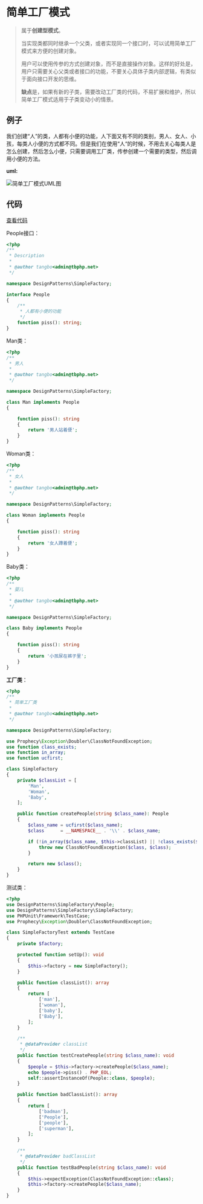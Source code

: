 # 简单工厂模式

> 属于**创建型模式**。
>
> 当实现类都同时继承一个父类，或者实现同一个接口时，可以试用简单工厂模式来方便的创建对象。
>
> 用户可以使用传参的方式创建对象，而不是直接操作对象。这样的好处是，用户只需要关心父类或者接口的功能，不要关心具体子类内部逻辑，有类似于面向接口开发的思维。
>
> **缺点**是，如果有新的子类，需要改动工厂类的代码，不易扩展和维护，所以简单工厂模式适用于子类变动小的情景。

## 例子

我们创建“人”的类，人都有小便的功能，人下面又有不同的类别，男人、女人、小孩，每类人小便的方式都不同。但是我们在使用“人“的时候，不用去关心每类人是怎么创建，然后怎么小便，只需要调用工厂类，传参创建一个需要的类型，然后调用小便的方法。

**uml:**

![&#x7B80;&#x5355;&#x5DE5;&#x5382;&#x6A21;&#x5F0F;UML&#x56FE;](../.gitbook/assets/design-sf.png)

## 代码

[查看代码](https://github.com/tbphp/studycodes/tree/master/DesignPatterns/SimpleFactory)

People接口：

```php
<?php
/**
 * Description
 *
 * @author tangbo<admin@tbphp.net>
 */

namespace DesignPatterns\SimpleFactory;

interface People
{
    /**
     * 人都有小便的功能
     */
    function piss(): string;
}
```

Man类：

```php
<?php
/**
 * 男人
 *
 * @author tangbo<admin@tbphp.net>
 */

namespace DesignPatterns\SimpleFactory;

class Man implements People
{

    function piss(): string
    {
        return '男人站着便';
    }
}
```

Woman类：

```php
<?php
/**
 * 女人
 *
 * @author tangbo<admin@tbphp.net>
 */

namespace DesignPatterns\SimpleFactory;

class Woman implements People
{

    function piss(): string
    {
        return '女人蹲着便';
    }
}
```

Baby类：

```php
<?php
/**
 * 婴儿
 *
 * @author tangbo<admin@tbphp.net>
 */

namespace DesignPatterns\SimpleFactory;

class Baby implements People
{

    function piss(): string
    {
        return '小孩尿在裤子里';
    }
}
```

**工厂类**：

```php
<?php
/**
 * 简单工厂类
 *
 * @author tangbo<admin@tbphp.net>
 */

namespace DesignPatterns\SimpleFactory;

use Prophecy\Exception\Doubler\ClassNotFoundException;
use function class_exists;
use function in_array;
use function ucfirst;

class SimpleFactory
{
    private $classList = [
        'Man',
        'Woman',
        'Baby',
    ];

    public function createPeople(string $class_name): People
    {
        $class_name = ucfirst($class_name);
        $class      = __NAMESPACE__ . '\\' . $class_name;

        if (!in_array($class_name, $this->classList) || !class_exists($class)) {
            throw new ClassNotFoundException($class, $class);
        }

        return new $class();
    }
}
```

测试类：

```php
<?php
use DesignPatterns\SimpleFactory\People;
use DesignPatterns\SimpleFactory\SimpleFactory;
use PHPUnit\Framework\TestCase;
use Prophecy\Exception\Doubler\ClassNotFoundException;

class SimpleFactoryTest extends TestCase
{
    private $factory;

    protected function setUp(): void
    {
        $this->factory = new SimpleFactory();
    }

    public function classList(): array
    {
        return [
            ['man'],
            ['woman'],
            ['baby'],
            ['Baby'],
        ];
    }

    /**
     * @dataProvider classList
     */
    public function testCreatePeople(string $class_name): void
    {
        $people = $this->factory->createPeople($class_name);
        echo $people->piss() . PHP_EOL;
        self::assertInstanceOf(People::class, $people);
    }

    public function badClassList(): array
    {
        return [
            ['badman'],
            ['People'],
            ['people'],
            ['superman'],
        ];
    }

    /**
     * @dataProvider badClassList
     */
    public function testBadPeople(string $class_name): void
    {
        $this->expectException(ClassNotFoundException::class);
        $this->factory->createPeople($class_name);
    }
}
```

